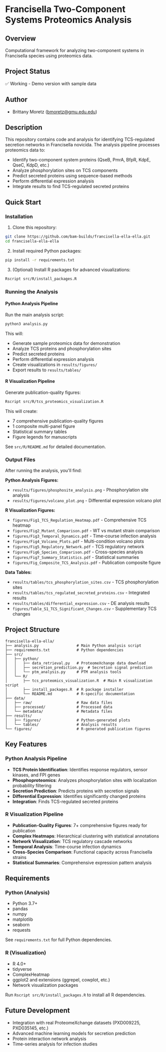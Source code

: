 # Francisella Two-Component Systems Proteomics Analysis

## Overview
Computational framework for analyzing two-component systems in Francisella species using proteomics data.

## Project Status
✅ Working - Demo version with sample data

## Author
- Brittany Moretz (bmoretz@gmu.edu.edu)

## Description
This repository contains code and analysis for identifying TCS-regulated secretion networks in Francisella novicida. The analysis pipeline processes proteomics data to:

- Identify two-component system proteins (QseB, PmrA, BfpR, KdpE, QseC, KdpD, etc.)
- Analyze phosphorylation sites on TCS components
- Predict secreted proteins using sequence-based methods
- Perform differential expression analysis
- Integrate results to find TCS-regulated secreted proteins

## Quick Start

### Installation

1. Clone this repository:
```bash
git clone https://github.com/bam-builds/francisella-ella-ella.git
cd francisella-ella-ella
```

2. Install required Python packages:
```bash
pip install -r requirements.txt
```

3. (Optional) Install R packages for advanced visualizations:
```bash
Rscript src/R/install_packages.R
```

### Running the Analysis

#### Python Analysis Pipeline

Run the main analysis script:
```bash
python3 analysis.py
```

This will:
- Generate sample proteomics data for demonstration
- Analyze TCS proteins and phosphorylation sites
- Predict secreted proteins
- Perform differential expression analysis
- Create visualizations in `results/figures/`
- Export results to `results/tables/`

#### R Visualization Pipeline

Generate publication-quality figures:
```bash
Rscript src/R/tcs_proteomics_visualization.R
```

This will create:
- 7 comprehensive publication-quality figures
- 1 composite multi-panel figure
- Statistical summary tables
- Figure legends for manuscripts

See `src/R/README.md` for detailed documentation.

### Output Files

After running the analysis, you'll find:

**Python Analysis Figures:**
- `results/figures/phosphosite_analysis.png` - Phosphorylation site analysis
- `results/figures/volcano_plot.png` - Differential expression volcano plot

**R Visualization Figures:**
- `figures/Fig1_TCS_Regulation_Heatmap.pdf` - Comprehensive TCS heatmap
- `figures/Fig2_Mutant_Comparison.pdf` - WT vs mutant strain comparison
- `figures/Fig3_Temporal_Dynamics.pdf` - Time-course infection analysis
- `figures/Fig4_Volcano_Plots.pdf` - Multi-condition volcano plots
- `figures/Fig5_Regulatory_Network.pdf` - TCS regulatory network
- `figures/Fig6_Species_Comparison.pdf` - Cross-species analysis
- `figures/Fig7_Summary_Statistics.pdf` - Statistical summaries
- `figures/Fig_Composite_TCS_Analysis.pdf` - Publication composite figure

**Data Tables:**
- `results/tables/tcs_phosphorylation_sites.csv` - TCS phosphorylation sites
- `results/tables/tcs_regulated_secreted_proteins.csv` - Integrated results
- `results/tables/differential_expression.csv` - DE analysis results
- `figures/Table_S1_TCS_Significant_Changes.csv` - Supplementary TCS changes

## Project Structure

```
francisella-ella-ella/
├── analysis.py                 # Main Python analysis script
├── requirements.txt            # Python dependencies
├── src/
│   ├── python/
│   │   ├── data_retrieval.py   # ProteomeXchange data download
│   │   ├── secretion_prediction.py  # Secretion signal prediction
│   │   └── ptm_analysis.py     # PTM analysis tools
│   └── R/
│       ├── tcs_proteomics_visualization.R  # Main R visualization script
│       ├── install_packages.R  # R package installer
│       └── README.md           # R-specific documentation
├── data/
│   ├── raw/                    # Raw data files
│   ├── processed/              # Processed data
│   └── metadata/               # Metadata files
├── results/
│   ├── figures/                # Python-generated plots
│   └── tables/                 # Analysis results
└── figures/                    # R-generated publication figures
```

## Key Features

### Python Analysis Pipeline
- **TCS Protein Identification**: Identifies response regulators, sensor kinases, and FPI genes
- **Phosphoproteomics**: Analyzes phosphorylation sites with localization probability filtering
- **Secretion Prediction**: Predicts proteins with secretion signals
- **Differential Expression**: Identifies significantly changed proteins
- **Integration**: Finds TCS-regulated secreted proteins

### R Visualization Pipeline
- **Publication-Quality Figures**: 7+ comprehensive figures ready for publication
- **Complex Heatmaps**: Hierarchical clustering with statistical annotations
- **Network Visualization**: TCS regulatory cascade networks
- **Temporal Analysis**: Time-course infection dynamics
- **Cross-Species Comparison**: Functional capacity across Francisella strains
- **Statistical Summaries**: Comprehensive expression pattern analysis

## Requirements

### Python (Analysis)
- Python 3.7+
- pandas
- numpy
- matplotlib
- seaborn
- requests

See `requirements.txt` for full Python dependencies.

### R (Visualization)
- R 4.0+
- tidyverse
- ComplexHeatmap
- ggplot2 and extensions (ggrepel, cowplot, etc.)
- Network visualization packages

Run `Rscript src/R/install_packages.R` to install all R dependencies.

## Future Development

- Integration with real ProteomeXchange datasets (PXD009225, PXD035145, etc.)
- Advanced machine learning models for secretion prediction
- Protein interaction network analysis
- Time-series analysis for infection studies

